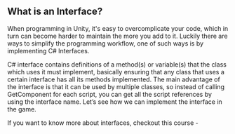 ## What is an Interface?

When programming in Unity, it's easy to overcomplicate your code, which in turn can become harder to maintain the more you add to it. Luckily there are ways to simplify the programming workflow, one of such ways is by implementing C# Interfaces.

C# interface contains definitions of a method(s) or variable(s) that the class which uses it must implement, basically ensuring that any class that uses a certain interface has all its methods implemented. The main advantage of the interface is that it can be used by multiple classes, so instead of calling GetComponent for each script, you can get all the script references by using the interface name. Let’s see how we can implement the interface in the game.

If you want to know more about interfaces, checkout this course - 

